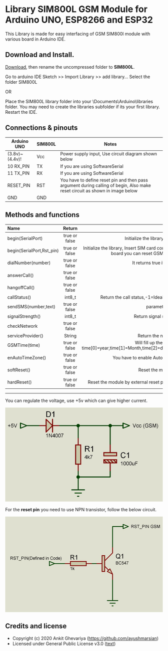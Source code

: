 # Library SIM800L GSM Module for Arduino UNO, ESP8266 and ESP32

This Library is made for easy interfacing of GSM SIM800l module with various board in Arduino IDE.

## Download and Install.
[Download](https://github.com/AyushMarsian/SIM800L/archive/master.zip), then rename the uncompressed folder to **SIM800L**. 

Go to arduino IDE Sketch >> Import Library >> add library... Select the folder SIM800L

OR 

Place the SIM800L library folder into your \Documents\Arduino\libraries folder. 
You may need to create the libraries subfolder if its your first library. Restart the IDE.

## Connections & pinouts
Arduino UNO   |   SIM800L   |    Notes  
-------------|-------------|------------
(3.8v)~(4.4v)!| Vcc | Power supply input, Use circuit diagram shown below
10 RX_PIN | TX |  If you are using SoftwareSerial
11 TX_PIN | RX |  If you are using SoftwareSerial
RESET_PIN | RST|  You have to define reset pin and then pass argument during calling of begin, Also make reset circuit as shown in image below
GND | GND |

## Methods and functions

Name|Return|Notes
:-------|:-------:|:-----------------------------------------------:|
begin(SerialPort)|true or false|Initialize the library, Insert SIM card compulsorily 
begin(SerialPort,Rst_pin)|true or false|Initialize the library, Insert SIM card compulsorily. If you define and pass reset pin of your board you can reset GSM by external reset pin of the SIM800l
dialNumber(number)|true or false| It returns true if ATD passed successfully
answerCall()|true or false|
hangoffCall()|true or false|
callStatus()|int8_t|Return the call status,-1=Ideal, 0=Call in progress, 2=Dialing, 3=Ringing
sendSMS(number,text)|true or false|parameters must be Strings
signalStrength()|int8_t|Return signal strength, if -1 no network
checkNetwork|true or false|
serviceProvider()|String|Return the name of service provider
GSMTime(time)|true or false|Will fill up the array you passed. where time[0]=year,time[1]=Month,time[2]=date,time[3]=hour,time[4]=minute,time[5]=seconds
enAutoTimeZone()|true or false|You have to enable Auto time zone before you read the time.
softReset()|true or false|Reset the module by AT commands
hardReset()|true or false|Reset the module by external reset pin, you must have to pass reset pin during begin
____________________________________________________________________________________

You can regulate the voltage, use +5v which can give higher current.

![alt text](https://github.com/AyushMarsian/SIM800L/blob/master/circuits/Power_Circuit.JPG "Power_Circuit")



For the **reset pin** you need to use NPN transistor, follow the below circuit.

![alt text](https://github.com/AyushMarsian/SIM800L/blob/master/circuits/Reset_Circuit.JPG "Reset_Circuit")

## Credits and license

- Copyright (c) 2020 Ankit Ghevariya (https://github.com/ayushmarsian)
- Licensed under General Public License v3.0 ([text](LICENSE))
